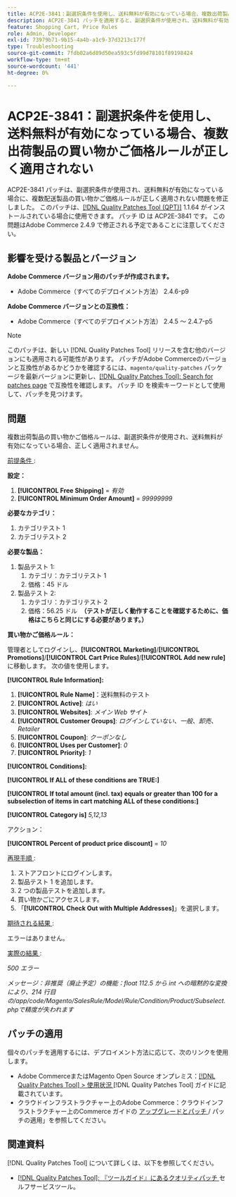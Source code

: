 ```yaml
---
title: ACP2E-3841：副選択条件を使用し、送料無料が有効になっている場合、複数出荷製品の買い物かご価格ルールが正しく適用されない
description: ACP2E-3841 パッチを適用すると、副選択条件が使用され、送料無料が有効になっている場合に、複数配送商品の買い物かご価格ルールが正しく適用されないAdobe Commerceの問題を修正できます。
feature: Shopping Cart, Price Rules
role: Admin, Developer
exl-id: 73979b71-9b15-4a4b-a1c9-37d3213c177f
type: Troubleshooting
source-git-commit: 7fdb02a6d89d50ea593c5fd99d78101f89198424
workflow-type: tm+mt
source-wordcount: '441'
ht-degree: 0%

---
```


# ACP2E-3841：副選択条件を使用し、送料無料が有効になっている場合、複数出荷製品の買い物かご価格ルールが正しく適用されない

ACP2E-3841 パッチは、副選択条件が使用され、送料無料が有効になっている場合に、複数配送製品の買い物かご価格ルールが正しく適用されない問題を修正しました。 このパッチは、[[!DNL Quality Patches Tool (QPT)]](/help/tools/quality-patches-tool/quality-patches-tool-to-self-serve-quality-patches.md) 1.1.64 がインストールされている場合に使用できます。 パッチ ID は ACP2E-3841 です。 この問題はAdobe Commerce 2.4.9 で修正される予定であることに注意してください。

## 影響を受ける製品とバージョン

**Adobe Commerce バージョン用のパッチが作成されます。**

* Adobe Commerce（すべてのデプロイメント方法） 2.4.6-p9

**Adobe Commerce バージョンとの互換性：**

* Adobe Commerce（すべてのデプロイメント方法） 2.4.5 ～ 2.4.7-p5

>[!NOTE]
>
>このパッチは、新しい [!DNL Quality Patches Tool] リリースを含む他のバージョンにも適用される可能性があります。 パッチがAdobe Commerceのバージョンと互換性があるかどうかを確認するには、`magento/quality-patches` パッケージを最新バージョンに更新し、[[!DNL Quality Patches Tool]: Search for patches page](https://experienceleague.adobe.com/tools/commerce-quality-patches/index.html) で互換性を確認します。 パッチ ID を検索キーワードとして使用して、パッチを見つけます。

## 問題

複数出荷製品の買い物かご価格ルールは、副選択条件が使用され、送料無料が有効になっている場合、正しく適用されません。

<u> 前提条件 </u>:

**設定：**
1. **[!UICONTROL Free Shipping]** = *有効*
1. **[!UICONTROL Minimum Order Amount]** = *99999999*

**必要なカテゴリ：**
1. カテゴリテスト 1
1. カテゴリテスト 2

**必要な製品：**
1. 製品テスト 1:
   1. カテゴリ：カテゴリテスト 1
   1. 価格：45 ドル
1. 製品テスト 2:
   1. カテゴリ：カテゴリテスト 2
   1. 価格：56.25 ドル 
      **（テストが正しく動作することを確認するために、価格はこちらと同じにする必要があります。）**

**買い物かご価格ルール：**

管理者としてログインし、**[!UICONTROL Marketing]**/**[!UICONTROL Promotions]**/**[!UICONTROL Cart Price Rules]**/**[!UICONTROL Add new rule]** に移動します。 次の値を使用します。

**[!UICONTROL Rule Information]:**
1. **[!UICONTROL Rule Name]**：送料無料のテスト
1. **[!UICONTROL Active]**: *はい*
1. **[!UICONTROL Websites]**: *メイン Web サイト*
1. **[!UICONTROL Customer Groups]**: *ログインしていない、一般、卸売、Retailer*
1. **[!UICONTROL Coupon]**: *クーポンなし*
1. **[!UICONTROL Uses per Customer]**: *0*
1. **[!UICONTROL Priority]**: *1*

**[!UICONTROL Conditions]:**

**[!UICONTROL If ALL of these conditions are TRUE:]**


**[!UICONTROL If total amount (incl. tax) equals or greater than 100 for a subselection of items in cart matching ALL of these conditions:]**


**[!UICONTROL Category is]** *5,12,13*

アクション：

**[!UICONTROL Percent of product price discount]** = *10*

<u> 再現手順 </u>:

1. ストアフロントにログインします。
2. 製品テスト 1 を追加します。
3. 2 つの製品テストを追加します。
4. 買い物かごにアクセスします。
5. 「**[!UICONTROL Check Out with Multiple Addresses]**」を選択します。

<u> 期待される結果 </u>:

エラーはありません。

<u> 実際の結果 </u>:

*500 エラー*

*メッセージ：非推奨（廃止予定）の機能：float 112.5 から int への暗黙的な変換により、214 行目の/app/code/Magento/SalesRule/Model/Rule/Condition/Product/Subselect.phpで精度が失われます*

## パッチの適用

個々のパッチを適用するには、デプロイメント方法に応じて、次のリンクを使用します。

* Adobe CommerceまたはMagento Open Source オンプレミス：[[!DNL Quality Patches Tool] > 使用状況 ](/help/tools/quality-patches-tool/usage.md)[!DNL Quality Patches Tool] ガイドに記載されています。
* クラウドインフラストラクチャー上のAdobe Commerce：クラウドインフラストラクチャー上のCommerce ガイドの [ アップグレードとパッチ ](https://experienceleague.adobe.com/docs/commerce-cloud-service/user-guide/develop/upgrade/apply-patches.html)/ パッチの適用」を参照してください。

## 関連資料

[!DNL Quality Patches Tool] について詳しくは、以下を参照してください。

* [[!DNL Quality Patches Tool]: 『ツールガイド』にあるクオリティパッチ ](/help/tools/quality-patches-tool/quality-patches-tool-to-self-serve-quality-patches.md) セルフサービスツール。
